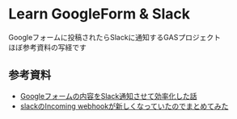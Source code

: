# Learn GoogleForm & Slack
Googleフォームに投稿されたらSlackに通知するGASプロジェクト  
ほぼ参考資料の写経です

## 参考資料
- [Googleフォームの内容をSlack通知させて効率化した話](https://qiita.com/poster-keisuke/items/481ed083e1ab0ecb648e)
- [slackのIncoming webhookが新しくなっていたのでまとめてみた](https://qiita.com/kshibata101/items/0e13c420080a993c5d16)
